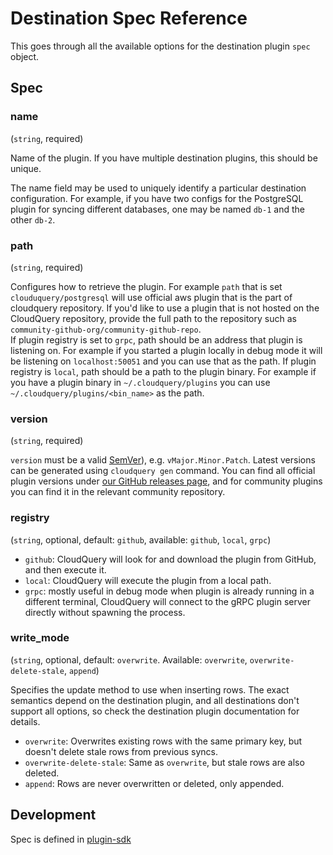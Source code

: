 # Destination Spec Reference

This goes through all the available options for the destination plugin `spec` object.

## Spec

### name

(`string`, required)

Name of the plugin. If you have multiple destination plugins, this should be unique. 

The name field may be used to uniquely identify a particular destination configuration. For example, if you have two configs for the PostgreSQL plugin for syncing different databases, one may be named `db-1` and the other `db-2`.

### path

(`string`, required)

Configures how to retrieve the plugin.
For example `path` that is set `clouduquery/postgresql` will use official aws plugin that is the part of cloudquery repository. If you'd like to use a plugin that is not hosted on the CloudQuery repository, provide the full path to the repository such as `community-github-org/community-github-repo`.  
If plugin registry is set to `grpc`, path should be an address that plugin is listening on. For example if you started a plugin locally in debug mode it will be listening on `localhost:50051` and you can use that as the path.
If plugin registry is `local`, path should be a path to the plugin binary. For example if you have a plugin binary in `~/.cloudquery/plugins` you can use `~/.cloudquery/plugins/<bin_name>` as the path.


### version

(`string`, required)

`version` must be a valid [SemVer](https://semver.org/)), e.g. `vMajor.Minor.Patch`. Latest versions can be generated using `cloudquery gen` command. You can find all official plugin versions under [our GitHub releases page](https://github.com/cloudquery/cloudquery/releases), and for community plugins you can find it in the relevant community repository.

### registry

(`string`, optional, default: `github`, available: `github`, `local`, `grpc`)
 
- `github`: CloudQuery will look for and download the plugin from GitHub, and then execute it. 
- `local`: CloudQuery will execute the plugin from a local path. 
- `grpc`: mostly useful in debug mode when plugin is already running in a different terminal, CloudQuery will connect to the gRPC plugin server directly without spawning the process.

### write_mode

(`string`, optional, default: `overwrite`. Available: `overwrite`, `overwrite-delete-stale`, `append`)

Specifies the update method to use when inserting rows. The exact semantics depend on the destination plugin, and all destinations don't support all options, so check the destination plugin documentation for details.

- `overwrite`: Overwrites existing rows with the same primary key, but doesn't delete stale rows from previous syncs.
- `overwrite-delete-stale`: Same as `overwrite`, but stale rows are also deleted.
- `append`: Rows are never overwritten or deleted, only appended.

## Development

Spec is defined in [plugin-sdk](https://github.com/cloudquery/plugin-sdk/blob/main/specs/destination.go#L12)
